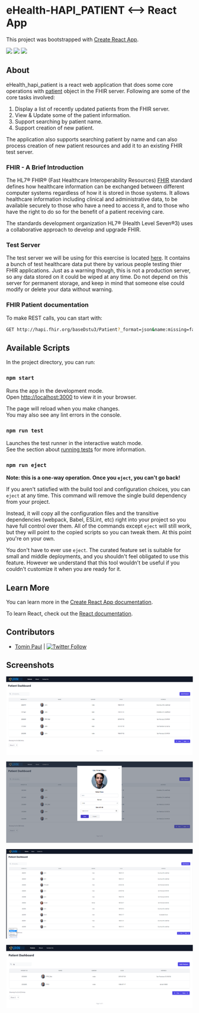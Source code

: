 # eHealth-HAPI_PATIENT <--> React App

This project was bootstrapped with [Create React App](https://github.com/facebook/create-react-app).

<img src="https://img.shields.io/badge/react%20-%2320232a.svg?&style=for-the-badge&logo=react&logoColor=%2361DAFB"/>
<img src="https://img.shields.io/badge/JavaScript%20-%23F7DF1E.svg?&style=for-the-badge&logo=JavaScript&logoColor=white"/>
<img src="https://img.shields.io/badge/Tailwind_CSS%20-%2338B2AC.svg?&style=for-the-badge&logo=Tailwind%20CSS&logoColor=white"/>

## About

eHealth_hapi_patient is a react web application that does some core operations with [patient](https://www.hl7.org/fhir/patient.html) object in the FHIR server. Following are some of the core tasks involved:
1. Display a list of recently updated patients from the FHIR server.
2. View & Update some of the patient information.
3. Support searching by patient name.
4. Support creation of new patient.

The application also supports searching patient by name and can also process creation of new patient resources and add it to an existing FHIR test server.

### FHIR - A Brief Introduction

The HL7® FHIR® (Fast Healthcare Interoperability Resources) [FHIR](https://www.hl7.org/fhir/) standard defines how healthcare information can be exchanged between different computer systems regardless of how it is stored in those systems. It allows healthcare information including clinical and administrative data, to be available securely to those who have a need to access it, and to those who have the right to do so for the benefit of a patient receiving care. 

The standards development organization HL7® (Health Level Seven®3) uses a collaborative approach to develop and upgrade FHIR.

### Test Server

The test server we will be using for this exercise is located [here](http://hapi.fhir.org/home?serverId=home_21). It contains a bunch of test healthcare data put there by various people testing thier FHIR applications. Just as a warning though, this is not a production server, so any data stored on it could be wiped at any time. Do not depend on this server for permanent storage, and keep in mind that someone else could modify or delete your data without warning.

### FHIR Patient documentation

To make REST calls, you can start with:
```bash
GET http://hapi.fhir.org/baseDstu3/Patient?_format=json&name:missing=false birthdate:missing=false
```

## Available Scripts

In the project directory, you can run:

### `npm start`

Runs the app in the development mode.\
Open [http://localhost:3000](http://localhost:3000) to view it in your browser.

The page will reload when you make changes.\
You may also see any lint errors in the console.

### `npm run test`

Launches the test runner in the interactive watch mode.\
See the section about [running tests](https://facebook.github.io/create-react-app/docs/running-tests) for more information.

### `npm run eject`

**Note: this is a one-way operation. Once you `eject`, you can't go back!**

If you aren't satisfied with the build tool and configuration choices, you can `eject` at any time. This command will remove the single build dependency from your project.

Instead, it will copy all the configuration files and the transitive dependencies (webpack, Babel, ESLint, etc) right into your project so you have full control over them. All of the commands except `eject` will still work, but they will point to the copied scripts so you can tweak them. At this point you're on your own.

You don't have to ever use `eject`. The curated feature set is suitable for small and middle deployments, and you shouldn't feel obligated to use this feature. However we understand that this tool wouldn't be useful if you couldn't customize it when you are ready for it.

## Learn More

You can learn more in the [Create React App documentation](https://facebook.github.io/create-react-app/docs/getting-started).

To learn React, check out the [React documentation](https://reactjs.org/).

## Contributors

* [Tomin Paul](https://www.linkedin.com/in/tomin-paul/) | [![Twitter Follow](https://img.shields.io/twitter/follow/tomin_paul?style=social)](https://twitter.com/tomin_paul)

## Screenshots

![screen1](https://github.com/TominPaul/ehealth_hapi_patient/blob/main/screenshots/eHealth_hapi_patient_1.png)

![screen2](https://github.com/TominPaul/ehealth_hapi_patient/blob/main/screenshots/eHealth_hapi_patient_2.png)

![screen3](https://github.com/TominPaul/ehealth_hapi_patient/blob/main/screenshots/eHealth_hapi_patient_3.png)

![screen4](https://github.com/TominPaul/ehealth_hapi_patient/blob/main/screenshots/eHealth_hapi_patient_4.png)